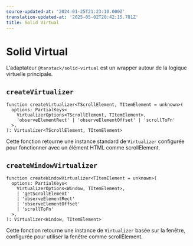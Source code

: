 ```yaml
---
source-updated-at: '2024-01-25T21:23:10.000Z'
translation-updated-at: '2025-05-02T20:42:15.781Z'
title: Solid Virtual
---
```

# Solid Virtual

L'adaptateur `@tanstack/solid-virtual` est un wrapper autour de la logique virtuelle principale.

## `createVirtualizer`

```tsx
function createVirtualizer<TScrollElement, TItemElement = unknown>(
  options: PartialKeys<
    VirtualizerOptions<TScrollElement, TItemElement>,
    'observeElementRect' | 'observeElementOffset' | 'scrollToFn'
  >,
): Virtualizer<TScrollElement, TItemElement>
```

Cette fonction retourne une instance standard de `Virtualizer` configurée pour fonctionner avec un élément HTML comme scrollElement.

## `createWindowVirtualizer`

```tsx
function createWindowVirtualizer<TItemElement = unknown>(
  options: PartialKeys<
    VirtualizerOptions<Window, TItemElement>,
    | 'getScrollElement'
    | 'observeElementRect'
    | 'observeElementOffset'
    | 'scrollToFn'
  >,
): Virtualizer<Window, TItemElement>
```

Cette fonction retourne une instance de `Virtualizer` basée sur la fenêtre, configurée pour utiliser la fenêtre comme scrollElement.
